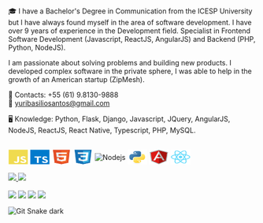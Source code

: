 🎓 I have a Bachelor's Degree in Communication from the ICESP University but I have always found myself in the area of software development. I have over 9 years of experience in the Development field. Specialist in Frontend Software Development (Javascript, ReactJS, AngularJS) and Backend (PHP, Python, NodeJS).

I am passionate about solving problems and building new products. I developed complex software in the private sphere, I was able to help in the growth of an American startup (ZipMesh).

📱 Contacts: +55 (61) 9.8130-9888 <br>
📧 yuribasiliosantos@gmail.com 

🖥 Knowledge: Python, Flask, Django, Javascript, JQuery, AngularJS, NodeJS, ReactJS, React Native, Typescript, PHP, MySQL.

<div style="display: inline_block"><br>
  
  <img align="center" alt="Javascript" height="30" width="40" src="https://raw.githubusercontent.com/devicons/devicon/master/icons/javascript/javascript-plain.svg">
  
  <img align="center" alt="Typescript" height="30" width="40" src="https://raw.githubusercontent.com/devicons/devicon/master/icons/typescript/typescript-plain.svg">
  
  <img align="center" alt="Html5" height="30" width="40" src="https://raw.githubusercontent.com/devicons/devicon/master/icons/html5/html5-original.svg">
  
  <img align="center" alt="Css3" height="30" width="40" src="https://raw.githubusercontent.com/devicons/devicon/master/icons/css3/css3-original.svg">
  
  <img align="center" alt="Nodejs" height="30" width="40" src="https://cdn.jsdelivr.net/gh/devicons/devicon/icons/nodejs/nodejs-original.svg">

  <img align="center" alt="Python" height="30" width="40" src="https://raw.githubusercontent.com/devicons/devicon/master/icons/python/python-original.svg">

  <img align="center" alt="Angular" height="30" width="40" src="https://raw.githubusercontent.com/devicons/devicon/master/icons/angularjs/angularjs-original.svg">

  <img align="center" alt="Reactjs" height="30" width="40" src="https://raw.githubusercontent.com/devicons/devicon/master/icons/react/react-original.svg">

</div>
<br>
<div>
<a href="https://github.com/yuribasilio">
<img height="180em" src="https://github-readme-stats.vercel.app/api/top-langs/?username=yuribasilio&layout=compact&langs_count=7&theme=dracula"/>
<img height="180em" src="https://github-readme-stats.vercel.app/api?username=yuribasilio&show_icons=true&theme=dracula&include_all_commits=true&count_private=true"/>
</div>

<br>

 <div> 
  <a href="https://www.instagram.com/yuribasilio/" target="_blank"><img src="https://img.shields.io/badge/-Instagram-%23E4405F?style=for-the-badge&logo=instagram&logoColor=white" target="_blank"></a>
  <a href = "mailto:yuribasiliosantos@gmail.com"><img src="https://img.shields.io/badge/-Gmail-%23333?style=for-the-badge&logo=gmail&logoColor=white" target="_blank"></a>
  <a href="https://www.linkedin.com/in/yuribasilio/" target="_blank"><img src="https://img.shields.io/badge/-LinkedIn-%230077B5?style=for-the-badge&logo=linkedin&logoColor=white" target="_blank"></a> 
  <a href="https://wa.me/5561981309888" target="_blank"><img src="https://img.shields.io/badge/WhatsApp-25D366?style=for-the-badge&logo=whatsapp&logoColor=white" target="_blank"></a>

  ![Git Snake dark](https://github.com/yuribasilio/yuribasilio/blob/output/github-contribution-grid-snake.svg)

</div>
